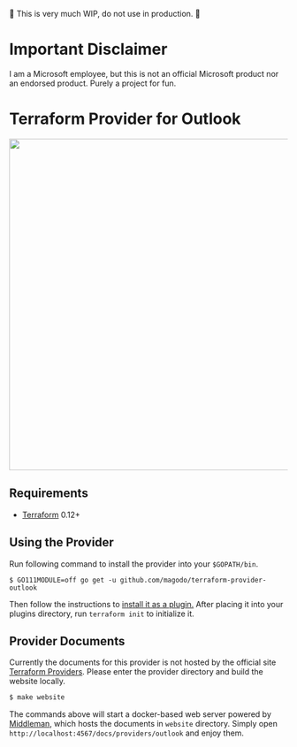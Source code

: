 🚧 This is very much WIP, do not use in production. 🚧

# Important Disclaimer

I am a Microsoft employee, but this is not an official Microsoft product nor an endorsed product. Purely a project for fun.

# Terraform Provider for Outlook

<img src="https://cdn.rawgit.com/hashicorp/terraform-website/master/content/source/assets/images/logo-hashicorp.svg" width="600px">


## Requirements

- [Terraform](https://www.terraform.io/downloads.html) 0.12+

## Using the Provider 

Run following command to install the provider into your `$GOPATH/bin`.

```
$ GO111MODULE=off go get -u github.com/magodo/terraform-provider-outlook
```

Then follow the instructions to [install it as a plugin.](https://www.terraform.io/docs/plugins/basics.html#installing-a-plugin) After placing it into your plugins directory,  run `terraform init` to initialize it.

## Provider Documents

Currently the documents for this provider is not hosted by the official site [Terraform Providers](https://www.terraform.io/docs/providers/index.html). Please enter the provider directory and build the website locally.

```sh
$ make website
```

The commands above will start a docker-based web server powered by [Middleman](https://middlemanapp.com/), which hosts the documents in `website` directory. Simply open `http://localhost:4567/docs/providers/outlook` and enjoy them.
